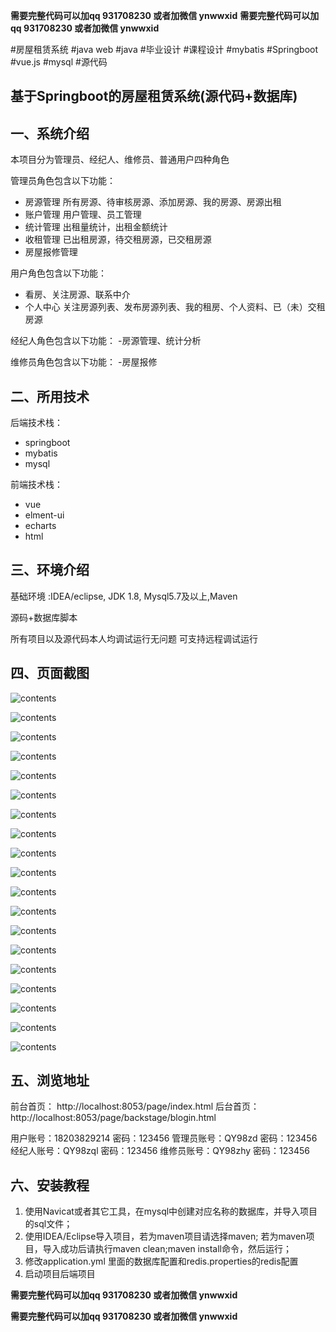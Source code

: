 **需要完整代码可以加qq  931708230 或者加微信 ynwwxid**
**需要完整代码可以加qq  931708230 或者加微信 ynwwxid**

#房屋租赁系统 #java web #java #毕业设计 #课程设计 #mybatis #Springboot  #vue.js #mysql #源代码

## 基于Springboot的房屋租赁系统(源代码+数据库)

## 一、系统介绍
本项目分为管理员、经纪人、维修员、普通用户四种角色

管理员角色包含以下功能：
- 房源管理
所有房源、待审核房源、添加房源、我的房源、房源出租
- 账户管理
用户管理、员工管理
- 统计管理
出租量统计，出租金额统计
- 收租管理
已出租房源，待交租房源，已交租房源
- 房屋报修管理

用户角色包含以下功能：
- 看房、关注房源、联系中介
- 个人中心
关注房源列表、发布房源列表、我的租房、个人资料、已（未）交租房源

经纪人角色包含以下功能：
-房源管理、统计分析

维修员角色包含以下功能：
-房屋报修

## 二、所用技术

后端技术栈：

- springboot
- mybatis
- mysql

前端技术栈：

- vue
- elment-ui
- echarts
- html


## 三、环境介绍

基础环境 :IDEA/eclipse, JDK 1.8, Mysql5.7及以上,Maven

源码+数据库脚本

所有项目以及源代码本人均调试运行无问题 可支持远程调试运行

## 四、页面截图

![contents](./picture/picture1.png)

![contents](./picture/picture2.png)

![contents](./picture/picture3.png)

![contents](./picture/picture4.png)

![contents](./picture/picture5.png)

![contents](./picture/picture6.png)

![contents](./picture/picture7.png)

![contents](./picture/picture8.png)

![contents](./picture/picture9.png)

![contents](./picture/picture10.png)

![contents](./picture/picture11.png)

![contents](./picture/picture12.png)

![contents](./picture/picture13.png)

![contents](./picture/picture14.png)

![contents](./picture/picture15.png)

![contents](./picture/picture16.png)

![contents](./picture/picture17.png)

![contents](./picture/picture18.png)

![contents](./picture/picture19.png)


## 五、浏览地址

前台首页：
http://localhost:8053/page/index.html
后台首页：
http://localhost:8053/page/backstage/blogin.html

用户账号：18203829214   密码：123456
管理员账号：QY98zd      密码：123456
经纪人账号：QY98zql     密码：123456
维修员账号：QY98zhy     密码：123456
 

## 六、安装教程

1. 使用Navicat或者其它工具，在mysql中创建对应名称的数据库，并导入项目的sql文件；
2. 使用IDEA/Eclipse导入项目，若为maven项目请选择maven;
   若为maven项目，导入成功后请执行maven clean;maven install命令，然后运行；
3. 修改application.yml 里面的数据库配置和redis.properties的redis配置
4. 启动项目后端项目


**需要完整代码可以加qq  931708230 或者加微信 ynwwxid**

**需要完整代码可以加qq  931708230 或者加微信  ynwwxid**





